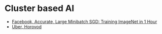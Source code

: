 # Cluster based AI 

- [Facebook, Accurate, Large Minibatch SGD: Training ImageNet in 1 Hour](https://research.fb.com/publications/accurate-large-minibatch-sgd-training-imagenet-in-1-hour/)
- [Uber, Horovod](https://eng.uber.com/horovod/)
